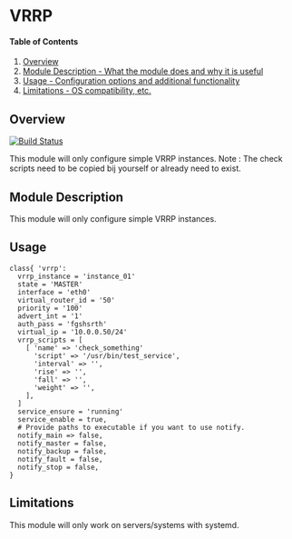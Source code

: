 # VRRP

#### Table of Contents

1. [Overview](#overview)
2. [Module Description - What the module does and why it is useful](#module-description)
3. [Usage - Configuration options and additional functionality](#usage)
4. [Limitations - OS compatibility, etc.](#limitations)

## Overview

[![Build Status](https://travis-ci.org/RedbeeBV/vrrp.svg?branch=master)](https://travis-ci.org/RedbeeBV/vrrp)

This module will only configure simple VRRP instances.
Note : The check scripts need to be copied bij yourself or already need to exist.

## Module Description

This module will only configure simple VRRP instances.

## Usage
```puppet
class{ 'vrrp':
  vrrp_instance = 'instance_01'
  state = 'MASTER'
  interface = 'eth0'
  virtual_router_id = '50'
  priority = '100'
  advert_int = '1'
  auth_pass = 'fgshsrth'
  virtual_ip = '10.0.0.50/24'
  vrrp_scripts = [
    [ 'name' => 'check_something'
      'script' => '/usr/bin/test_service',
      'interval' => '',
      'rise' => '',
      'fall' => '',
      'weight' => '',
    ],
  ]
  service_ensure = 'running'
  service_enable = true,
  # Provide paths to executable if you want to use notify.
  notify_main => false,
  notify_master = false,
  notify_backup = false,
  notify_fault = false,
  notify_stop = false,
}
```
## Limitations

This module will only work on servers/systems with systemd.

